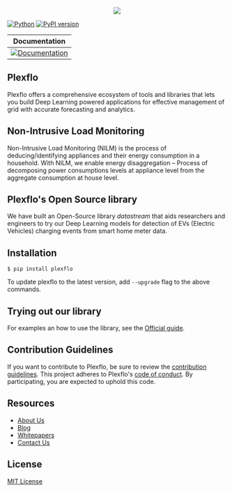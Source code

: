 <div align="center">
  <img src="https://plexflo-opensource.s3.amazonaws.com/Plexflo_logo.png">
</div>

[![Python](https://shields.io/pypi/pyversions/plexflo)](https://badge.fury.io/py/tensorflow)
[![PyPI version](https://badge.fury.io/py/plexflo.svg)](https://badge.fury.io/py/plexflo)

**Documentation** |
------------------- |
[![Documentation](https://img.shields.io/badge/docs-passing-brightgree)](https://docs.plexflo.com/docs/datastream-library) |

## Plexflo

Plexflo offers a comprehensive ecosystem of tools and libraries that lets you build Deep Learning powered applications for effective management of grid with accurate forecasting and analytics.

## Non-Intrusive Load Monitoring

Non-Intrusive Load Monitoring (NILM) is the process of deducing/identifying appliances and their energy consumption in a household. With NILM, we enable energy disaggregation – Process of decomposing power consumptions levels at appliance level from the aggregate consumption at house level.

## Plexflo's Open Source library

We have built an Open-Source library <em>datastream</em> that aids researchers and engineers to try our Deep Learning models for detection of EVs (Electric Vehicles) charging events from smart home meter data.

## Installation

```
$ pip install plexflo
```
To update plexflo to the latest version, add `--upgrade` flag to the above
commands.

## Trying out our library

For examples an how to use the library, see the [Official guide](https://docs.plexflo.com/docs/datastream-library).

## Contribution Guidelines

If you want to contribute to Plexflo, be sure to review the
[contribution guidelines](CONTRIBUTING.md). This project adheres to Plexflo's
[code of conduct](CODE_OF_CONDUCT.md). By participating, you are expected to
uphold this code.

## Resources

* [About Us](https://www.plexflo.com/aboutus)
* [Blog](https://www.plexflo.com/blog)
* [Whitepapers](https://www.plexflo.com/whitepapers)
* [Contact Us](https://www.plexflo.com/contact-us)

## License
[MIT License](LICENSE)
